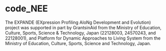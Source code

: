 # code_NEE
The EXPANDE (EXpression Profiling AloNg Development and Evolution) project was supported in part by Grants­in­Aid from the Ministry of Education, Culture, Sports, Science &amp; Technology, Japan (22128003, 24570243, and 22128001), and Platform for Dynamic Approaches to Living System from the Ministry of Education, Culture, Sports, Science and Technology, Japan. 
